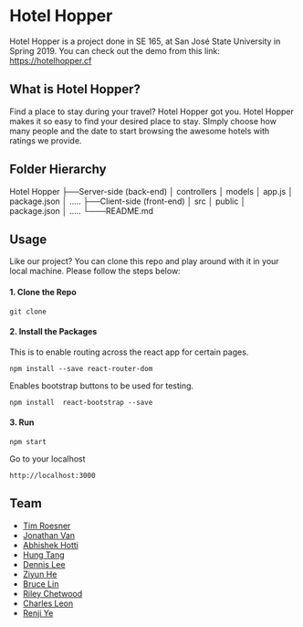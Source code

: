 # Hotel Hopper
Hotel Hopper is a project done in SE 165, at San José State University  in Spring 2019. You can check out the demo from this link: https://hotelhopper.cf



## What is Hotel Hopper?

Find a place to stay during your travel? Hotel Hopper got you. Hotel Hopper makes it so easy to find your desired place to stay. SImply choose how many people and the date to start browsing the awesome hotels with ratings we provide. 



## Folder Hierarchy

Hotel Hopper
├──Server-side (back-end)
│        controllers
│        models
│        app.js
│        package.json
│        .....
├──Client-side (front-end)
│        src
│        public
│        package.json
│        .....
└───README.md



## Usage

Like our project? You can clone this repo and play around with it in your local machine. Please follow the steps below:

#### 1. Clone the Repo

`git clone`

#### 2. Install the Packages

This is to enable routing across the react app for certain pages.

`npm install --save react-router-dom`

Enables bootstrap buttons to be used for testing.

`npm install  react-bootstrap --save`

#### 3. Run

`npm start`

Go to your localhost

`http://localhost:3000`



## Team

* [Tim Roesner](https://github.com/timroesner "Tim Roesner Title")
* [Jonathan Van](https://github.com/jvan1997 "Jonathan Van Title")
* [Abhishek Hotti](https://github.com/abhishekhotti "Abhishek Hotti Title")
* [Hung Tang](https://github.com/hungtang2901 "Hung Tang Title")
* [Dennis Lee](https://github.com/DennisLee "Dennis Lee Title")
* [Ziyun He](https://github.com/ZiyunHe "Ziyun He Title")
* [Bruce Lin](https://github.com/brucelin1218 "Bruce Lin Title")
* [Riley Chetwood](https://github.com/rchetwood "Riley Chetwood Title")
* [Charles Leon](https://github.com/Charlesleonius "Charles Leon Title")
* [Renji Ye](https://github.com/renjieye07 "Renji Ye Title")

